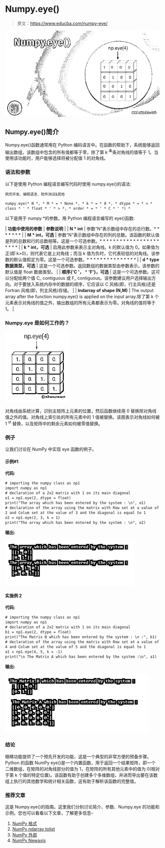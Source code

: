 # Numpy.eye()

> 原文：<https://www.educba.com/numpy-eye/>

![Numpy.eye()](img/4d9555521d2d6bc92c67c31761ed5f37.png)



## Numpy.eye()简介

Numpy.eye()函数通常用在 Python 编码语言中。在函数的帮助下，系统能够返回输出数组，该数组中包含的所有值都等于零，除了第 k <sup>条</sup>条对角线的值等于 1。当使用该功能时，用户能够选择将被分配值 1 的对角线。

### 语法和参数

以下是使用 Python 编程语言编写代码时使用 numpy.eye()的语法:

<small>网页开发、编程语言、软件测试&其他</small>

```
numpy.eye(* N *, * M * = * None *, * k * = * 0 *, * dtype * = * < * class * ' * float * ' * > *, * order * = * ' * C * ' *) *
```

以下是用于 numpy *的参数。用 Python 编程语言编写的 eye()函数:

| **功能中使用的参数** | **参数说明** |
| **N * int** | 参数“N”表示数组中存在的总行数。* * * * * * * |
| **M * int，可选** | 参数“N”表示数组中存在的列的总数。该函数的默认值是列的总数和行的总数相等。这是一个可选参数。* * * * * * * * * * * * * * * * * * * * * * |
| **k * int，可选** | 启用此参数来表示主对角线。k 的默认值为 0。如果值为正(即 k>0)，则代表它是上对角线；而当 k 值为负时，它代表较低的对角线。该参数的默认值假定为零。这是一个可选参数。* * * * * * * * * * * * * * * |
| **d * type 数据类型，可选** | 这是一个可选参数。返回数组的数据类型由参数表示。该参数的默认值是 float 数据类型。 |
| **顺序{'C '，** * **'F'}，可选** | 这是一个可选参数。这可以分配给两个值 C_ contiguous 或 F_ contiguous。该参数建议用户选择输出方向。对于要放入系统内存中的数据的顺序，它应该以 C 风格(即，行主风格)还是 Fortran 风格(即，列主风格)存储。 |
| **Indarray of shape (N,M)** | The output array after the function numpy.eye() is applied on the input array.除了第 k 个元素表示对角线的值之外，输出数组的所有元素都表示为零。对角线的值将等于 1。 |

### Numpy.eye 是如何工作的？

![Numpy Eye](img/c43ae4c92844b3086d116cc87c369ed5.png)



对角线由系统计算，识别主矩阵上元素的位置，然后函数继续用 0 替换除对角线值之外的值。对角线上索引处的所有元素中的 1 值被替换。该图表示对角线如何被 1 <sup>st</sup> 替换，以及矩阵中的剩余元素如何被零值替换。

### 例子

让我们讨论在 NumPy 中实现 eye 函数的例子。

#### 示例#1

**代码:**

```
# importing the numpy class as np1
import numpy as np1
# declaration of a 2x2 matrix with 1 on its main diagonal
o1 = np1.eye(2, dtype = float)
print("The array which has been entered by the system : \n", o1)
# declaration of the array using the matrix with Row set at a value of 2 and Colum set at the value of 3 and the diagonal is equal to 1
o2 = np1.eye(2, 3, k = 1)
print("The array which has been entered by the system : \n", o2)
```

**输出:**

![Numpy.eye() 1](img/f2cfa6a9676294ad6ab6cbdacedb4523.png)



#### 实施例 2

**代码:**

```
# importing the numpy class as np1
import numpy as np1
# declaration of a 2x2 matrix with 1 on its main diagonal
b1 = np1.eye(2, dtype = float)
print("The Matrix B which has been entered by the system : \n :", b1)
# declaration of the array using the matrix with Row set at a value of 4 and Colum set at the value of 5 and the diagonal is equal to 1
a1 = np1.eye(4, 5, k = -1)
print("\n The Matrix A which has been entered by the system :\n", a1)
```

**输出:**

![Numpy.eye() 2](img/20daf412977baf009f27e74e03e64d22.png)



### 结论

眼睛功能提供了一个预先开发的功能，这是一个典型的非常方便的预备步骤。Python 的函数 NumPy eye()是一个内置函数，用于返回一个结果矩阵，即一个二维数组，在矩阵的对角线部分的值为 1，在矩阵的所有其他元素中的值为 0(相对于第 k 个值的特定位置)。该函数有助于创建多个多维数组，并进而导出要在该数组上执行的其他数学和统计相关函数，这有助于解析该函数的完整值。

### 推荐文章

这是 Numpy.eye()的指南。这里我们分别讨论简介、参数、Numpy.eye 的功能和示例。您也可以看看以下文章，了解更多信息–

1.  [NumPy 格式](https://www.educba.com/numpy-format/)
2.  [NumPy ndarray tolist](https://www.educba.com/numpy-ndarray-tolist/)
3.  [NumPy 外部](https://www.educba.com/numpy-outer/)
4.  [NumPy Newaxis](https://www.educba.com/numpy-newaxis/)





